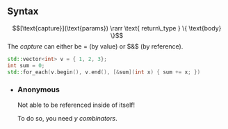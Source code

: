 ## Syntax
$$[\text{capture}](\text{params}) \rarr \text{ return\_type } \{ \text{body} \}$$
The *capture* can either be $=$ (by value) or $&$ (by reference).
```cpp
std::vector<int> v = { 1, 2, 3};
int sum = 0;
std::for_each(v.begin(), v.end(), [&sum](int x) { sum += x; })
```
- ### Anonymous
  Not able to be referenced inside of itself!
  
  To do so, you need *y combinators*.